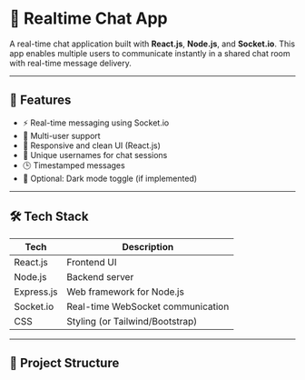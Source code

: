 # 💬 Realtime Chat App

A real-time chat application built with **React.js**, **Node.js**, and **Socket.io**. This app enables multiple users to communicate instantly in a shared chat room with real-time message delivery.

---

## 🚀 Features

- ⚡ Real-time messaging using Socket.io
- 👥 Multi-user support
- 📱 Responsive and clean UI (React.js)
- 🔐 Unique usernames for chat sessions
- 🕒 Timestamped messages
- 🌈 Optional: Dark mode toggle (if implemented)

---

## 🛠 Tech Stack

| Tech        | Description                       |
|-------------|-----------------------------------|
| React.js    | Frontend UI                       |
| Node.js     | Backend server                    |
| Express.js  | Web framework for Node.js         |
| Socket.io   | Real-time WebSocket communication |
| CSS         | Styling (or Tailwind/Bootstrap)   |

---

## 📁 Project Structure

